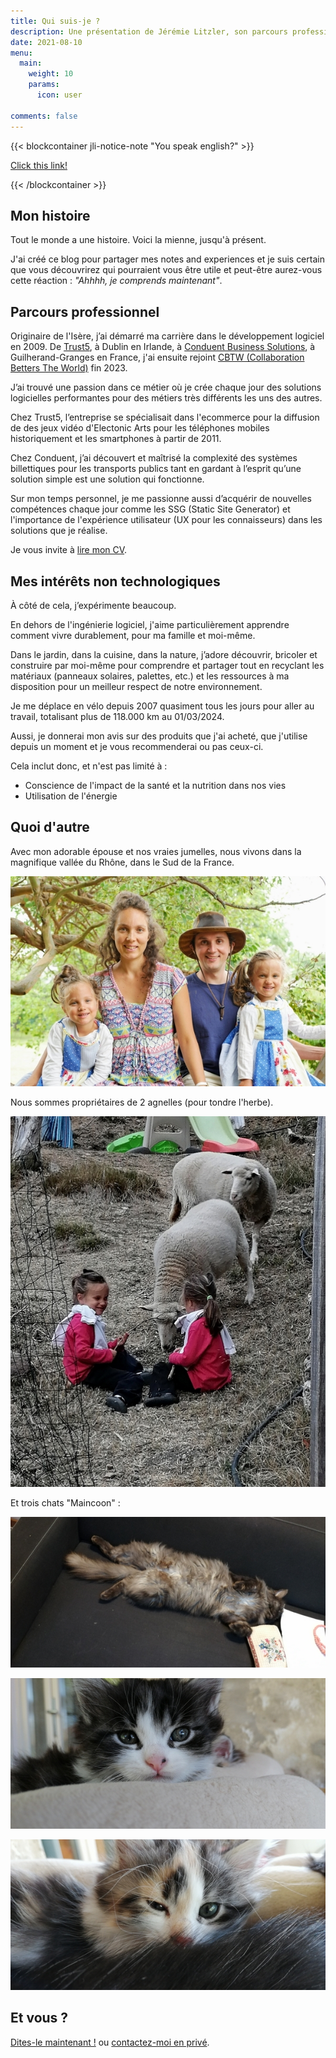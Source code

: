 ```yaml
---
title: Qui suis-je ?
description: Une présentation de Jérémie Litzler, son parcours professionnel, ses passe-temps et une description du contenu du site.
date: 2021-08-10
menu:
  main:
    weight: 10
    params:
      icon: user

comments: false
---
```


{{< blockcontainer jli-notice-note "You speak english?" >}}

[Click this link!](https://iamjeremie.me/page/about/)

{{< /blockcontainer >}}

## Mon histoire

Tout le monde a une histoire. Voici la mienne, jusqu'à présent.

J'ai créé ce blog pour partager mes notes and experiences et je suis certain que vous découvrirez qui pourraient vous être utile et peut-être aurez-vous cette réaction : _"Ahhhh, je comprends maintenant"_.

## Parcours professionnel

Originaire de l'Isère, j’ai démarré ma carrière dans le développement logiciel en 2009. De [Trust5](https://www.trust5.com/), à Dublin en Irlande, à [Conduent Business Solutions](https://www.conduent.com/conduent-business-solutions-france/), à Guilherand-Granges en France, j'ai ensuite rejoint [CBTW (Collaboration Betters The World)](https://collaborationbetterstheworld.com/) fin 2023.

J’ai trouvé une passion dans ce métier où je crée chaque jour des solutions logicielles performantes pour des métiers très différents les uns des autres.

Chez Trust5, l’entreprise se spécialisait dans l'ecommerce pour la diffusion de des jeux vidéo d'Electonic Arts pour les téléphones mobiles historiquement et les smartphones à partir de 2011.

Chez Conduent, j’ai découvert et maîtrisé la complexité des systèmes billettiques pour les transports publics tant en gardant à l’esprit qu’une solution simple est une solution qui fonctionne.

Sur mon temps personnel, je me passionne aussi d’acquérir de nouvelles compétences chaque jour comme les SSG (Static Site Generator) et l'importance de l'expérience utilisateur (UX pour les connaisseurs) dans les solutions que je réalise.

Je vous invite à [lire mon CV](https://docs.google.com/document/d/1fpY1ZlgyQ8d7dabnN5FRi7WP__F-SmnH/edit?usp=drivesdk&ouid=107506689745157025692&rtpof=true&sd=true).

## Mes intérêts non technologiques

À côté de cela, j’expérimente beaucoup.

En dehors de l'ingénierie logiciel, j'aime particulièrement apprendre comment vivre durablement, pour ma famille et moi-même.

Dans le jardin, dans la cuisine, dans la nature, j’adore découvrir, bricoler et construire par moi-même pour comprendre et partager tout en recyclant les matériaux (panneaux solaires, palettes, etc.) et les ressources à ma disposition pour un meilleur respect de notre environnement.

Je me déplace en vélo depuis 2007 quasiment tous les jours pour aller au travail, totalisant plus de 118.000 km au 01/03/2024.

Aussi, je donnerai mon avis sur des produits que j'ai acheté, que j'utilise depuis un moment et je vous recommenderai ou pas ceux-ci.

Cela inclut donc, et n'est pas limité à :

- Conscience de l'impact de la santé et la nutrition dans nos vies
- Utilisation de l'énergie

## Quoi d'autre

Avec mon adorable épouse et nos vraies jumelles, nous vivons dans la magnifique vallée du Rhône, dans le Sud de la France.

![De gauche à droite : Alyssia, Aurélie, Jérémie, Léyla](/images/family.jpg)

Nous sommes propriétaires de 2 agnelles (pour tondre l'herbe).

![Les jumelles nourrissent les agnelles](/images/sheep.jpg)

Et trois chats "Maincoon" :

![La mère dort confortablement](/images/owma.jpg)

![Moustache vous regarde](/images/moustache.jpg)

![Luna fait la grimace](/images/luna.jpg)

## Et vous ?

[Dites-le maintenant !](https://twitter.com/LitzlerJeremie) ou [contactez-moi en privé](../contactez-moi/index.md).
